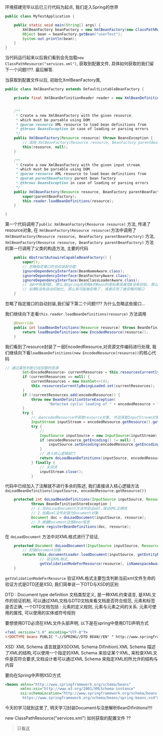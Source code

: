 

环境搭建完毕以后已三行代码为起点, 我们走入Spring的世界

```java
public class MyTestApplication {

	public static void main(String[] args) {
		XmlBeanFactory beanFactory = new XmlBeanFactory(new ClassPathResource("services.xml"));
		Object bean = beanFactory.getBean("userTest");
		System.out.println(bean);
	}
}
```



当代码运行起来以后我们看到会先加载`new ClassPathResource("services.xml")`, 获取到配置文件, 具体如何获取的我们留下一个问题!!??. 最后解答.

当获取到配置文件以后, 初始化XmlBeanFactory类, 

```java
public class XmlBeanFactory extends DefaultListableBeanFactory {

	private final XmlBeanDefinitionReader reader = new XmlBeanDefinitionReader(this);


	/**
	 * Create a new XmlBeanFactory with the given resource,
	 * which must be parsable using DOM.
	 * @param resource XML resource to load bean definitions from
	 * @throws BeansException in case of loading or parsing errors
	 */
	public XmlBeanFactory(Resource resource) throws BeansException {
		// 调用 XmlBeanFactory(Resource resource, BeanFactory parentBeanFactory) 构造方法
		this(resource, null);
	}

	/**
	 * Create a new XmlBeanFactory with the given input stream,
	 * which must be parsable using DOM.
	 * @param resource XML resource to load bean definitions from
	 * @param parentBeanFactory parent bean factory
	 * @throws BeansException in case of loading or parsing errors
	 */
	public XmlBeanFactory(Resource resource, BeanFactory parentBeanFactory) throws BeansException {
		super(parentBeanFactory);
		this.reader.loadBeanDefinitions(resource);
	}

}
```



第一个代码调用了`public XmlBeanFactory(Resource resource)` 方法, 传递了resource对象, 在 `XmlBeanFactory(Resource resource)`方法中调用了`XmlBeanFactory(Resource resource, BeanFactory parentBeanFactory)` 方法, `XmlBeanFactory(Resource resource, BeanFactory parentBeanFactory)` 方法的第一行调用了父类的构造方法, 主要的代码

```java
	public AbstractAutowireCapableBeanFactory() {
		super();
		// 忽略指定接口的自动装配功能
		ignoreDependencyInterface(BeanNameAware.class);
		ignoreDependencyInterface(BeanFactoryAware.class);
		ignoreDependencyInterface(BeanClassLoaderAware.class);
		// 当A中有属性B, 那么当Spring在获取A的Bean的是如果其属性B没有初始, 那么Spring将自动初始化B,
		// 如果B没有自动初始化, 那么有可能被忽略了, 或者实现了被忽略的接口
	}
```

忽略了指定接口的自动封装,我们留下第二个问题!!?? 为什么忽略这些接口...



我们继续向下走看`this.reader.loadBeanDefinitions(resource)` 方法调用

```java
	@Override
	public int loadBeanDefinitions(Resource resource) throws BeanDefinitionStoreException {
		return loadBeanDefinitions(new EncodedResource(resource));
	}
```

我们看到了resource封装了一层EncodedResource,对资源文件编码进行处理, 我们继续向下看`loadBeanDefinitions(new EncodedResource(resource))`的核心代码

```java
// 通过属性判断已经加载的资源
		Set<EncodedResource> currentResources = this.resourcesCurrentlyBeingLoaded.get();
		if (currentResources == null) {
			currentResources = new HashSet<>(4);
			this.resourcesCurrentlyBeingLoaded.set(currentResources);
		}
		if (!currentResources.add(encodedResource)) {
			throw new BeanDefinitionStoreException(
					"Detected cyclic loading of " + encodedResource + " - check your import definitions!");
		}
		try {
			// 从encodedResource中获取resource对象, 并且获取InputStream对象
			InputStream inputStream = encodedResource.getResource().getInputStream();
			try {
				//
				InputSource inputSource = new InputSource(inputStream);
				if (encodedResource.getEncoding() != null) {
					inputSource.setEncoding(encodedResource.getEncoding());
				}
				// 进入核心逻辑部门
				return doLoadBeanDefinitions(inputSource, encodedResource.getResource());
			} finally {
				// 关闭流
				inputStream.close();
			}
```



代码中已经加入了注解就不进行多余的陈述, 我们直接进入核心逻辑方法`doLoadBeanDefinitions(inputSource, encodedResource.getResource())`

```java
	protected int doLoadBeanDefinitions(InputSource inputSource, Resource resource)
			throws BeanDefinitionStoreException {
			// 1.在doLoadDocument方法中验证xml,保证XML正确性
			// 2.加载xml文件封装为Document对象
			Document doc = doLoadDocument(inputSource, resource);
			// 3.根据Document注册Bean信息
			return registerBeanDefinitions(doc, resource);
```

在 `doLoadDocument` 方法中对XML格式进行了验证, 

```java
	protected Document doLoadDocument(InputSource inputSource, Resource resource) throws Exception {
		// 封装Document对象
		return this.documentLoader.loadDocument(inputSource, getEntityResolver(), this.errorHandler,
				// 验证XML格式,
				getValidationModeForResource(resource), isNamespaceAware());
	}
```



`getValidationModeForResource` 验证XML格式主要包含判断当前xml文件生命的验证方式是DTD还是XSD,  我们简单说一下DTD与XSD的区别



DTD : Document type definition 文档类型定义, 是一种XML约束语言, 是XML文件的验证机制, 可以通过XML文档与DTD文档来看文档是否符合规范, 元素和标签是否正确, 一个DTD文档包括 : 元素的定义规则, 元素与元素之间的关系. 元素可使用的属性, 可以使用的实体或符号规则

要想使用DTD必须在XML文件头部声明, 以下是在spring中使用DTD声明方式

```XML
<?xml version="1.0" encoding="UTF-8"?>  
<!DOCTYPE beans PUBLIC "-//SPRING//DTD BEAN//EN" " http://www.springframework.org/dtd/spring-beans.dtd ">  
```



XSD: XML Schema 语言就是XSD(XML Schema Difinition).XML Schema  描述了XML的结构,可以使用一个指定的XML Schema 来验证某个XML, 来检查XML文件是否符合要求,文档设计者可以通过XML Schema 来指定XML的所允许的结构与内容

要向在Spring中声明XSD方式

```xml
<beans xmlns="http://www.springframework.org/schema/beans"
	   xmlns:xsi="http://www.w3.org/2001/XMLSchema-instance"
	   xsi:schemaLocation="http://www.springframework.org/schema/beans
        https://www.springframework.org/schema/beans/spring-beans.xsd">
```





今天的学习就到这里了, 明天学习封装Document与注册解析BeanDifinitions!!!!



new ClassPathResource("services.xml") 如何获取的配置文件 ??

> 只看这

